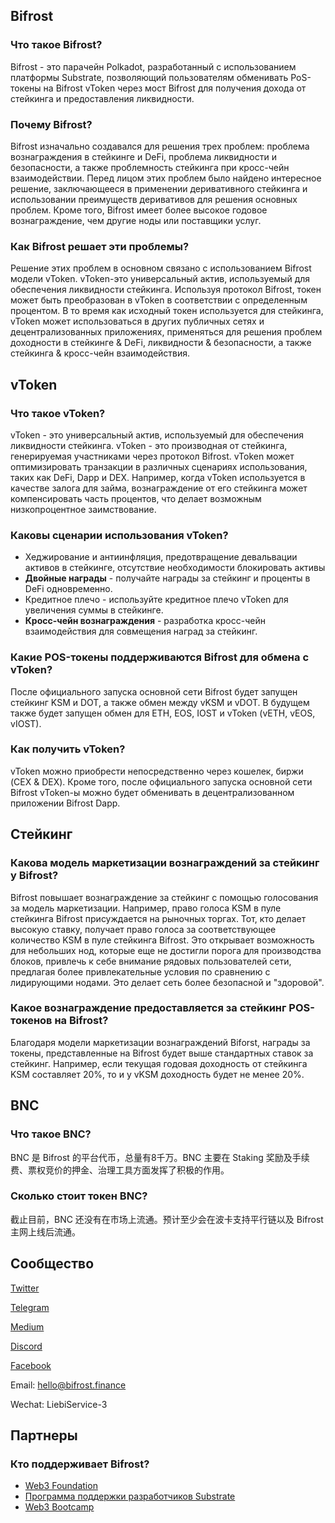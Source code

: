 ## Bifrost

### Что такое Bifrost?

Bifrost - это парачейн Polkadot, разработанный с использованием платформы Substrate, позволяющий пользователям обменивать PoS-токены на Bifrost vToken через мост Bifrost для получения дохода от стейкинга и предоставления ликвидности.

### Почему Bifrost?

Bifrost изначально создавался для решения трех проблем: проблема вознаграждения в стейкинге и DeFi, проблема ликвидности и безопасности, а также проблемность стейкинга при кросс-чейн взаимодействии. Перед лицом этих проблем было найдено интересное решение, заключающееся в применении деривативного стейкинга и использовании преимуществ деривативов для решения основных проблем. Кроме того, Bifrost имеет более высокое годовое вознаграждение, чем другие ноды или поставщики услуг.

### Как Bifrost решает эти проблемы?

Решение этих проблем в основном связано с использованием Bifrost модели vToken. vToken-это универсальный актив, используемый для обеспечения ликвидности стейкинга. Используя протокол Bifrost, токен может быть преобразован в vToken в соответствии с определенным процентом. В то время как исходный токен используется для стейкинга, vToken может использоваться в других публичных сетях и децентрализованных приложениях, применяться для решения проблем доходности в стейкинге & DeFi, ликвидности & безопасности, а также стейкинга & кросс-чейн взаимодействия.

## vToken

### Что такое vToken?

vToken - это универсальный актив, используемый для обеспечения ликвидности стейкинга. vToken - это производная от стейкинга, генерируемая участниками через протокол Bifrost. vToken может оптимизировать транзакции в различных сценариях использования, таких как DeFi, Dapp и DEX. Например, когда vToken используется в качестве залога для займа, вознаграждение от его стейкинга может компенсировать часть процентов, что делает возможным низкопроцентное заимствование.

### Каковы сценарии использования vToken?

- Хеджирование и антиинфляция, предотвращение девальвации активов в стейкинге, отсутствие необходимости блокировать активы
- **Двойные награды** - получайте награды за стейкинг и проценты в DeFi одновременно.
- Кредитное плечо - используйте кредитное плечо vToken для увеличения суммы в стейкинге.
- **Кросс-чейн вознаграждения** - разработка кросс-чейн взаимодействия для совмещения наград за стейкинг.

### Какие POS-токены поддерживаются Bifrost для обмена с vToken?

После официального запуска основной сети Bifrost будет запущен стейкинг KSM и DOT, а также обмен между vKSM и vDOT. В будущем также будет запущен обмен для ETH, EOS, IOST и vToken (vETH, vEOS, vIOST).

### Как получить vToken?

vToken можно приобрести непосредственно через кошелек, биржи (CEX & DEX). Кроме того, после официального запуска основной сети Bifrost vToken-ы можно будет обменивать в децентрализованном приложении Bifrost Dapp.

## Стейкинг

### Какова модель маркетизации вознаграждений за стейкинг у Bifrost?

Bifrost повышает вознаграждение за стейкинг с помощью голосования за модель маркетизации. Например, право голоса KSM в пуле стейкинга Bifrost присуждается на рыночных торгах. Тот, кто делает высокую ставку, получает право голоса за соответствующее количество KSM в пуле стейкинга Bifrost. Это открывает возможность для небольших нод, которые еще не достигли порога для производства блоков, привлечь к себе внимание рядовых пользователей сети, предлагая более привлекательные условия по сравнению с лидирующими нодами. Это делает сеть более безопасной и "здоровой".

### Какое вознаграждение предоставляется за стейкинг POS-токенов на Bifrost?

Благодаря модели маркетизации вознаграждений Biforst, награды за токены, представленные на Bifrost будет выше стандартных ставок за стейкинг. Например, если текущая годовая доходность от стейкинга KSM составляет 20%, то и у vKSM доходность будет не менее 20%.

## BNC

### Что такое BNC?

BNC 是 Bifrost 的平台代币，总量有8千万。BNC 主要在 Staking 奖励及手续费、票权竞价的押金、治理工具方面发挥了积极的作用。

### Сколько стоит токен BNC?

截止目前，BNC 还没有在市场上流通。预计至少会在波卡支持平行链以及 Bifrost 主网上线后流通。

## Сообщество


[Twitter](https://twitter.com/bifrost_network)

[Telegram](https://t.me/bifrost_networkP)

[Medium](https://medium.com/@bifrost_network)

[Discord](https://discord.com/channels/704931715222732870/704931715961061379)

[Facebook](https://www.facebook.com/groups/792195241270123)

Email: <hello@bifrost.finance>

Wechat: LiebiService-3

## Партнеры

### Кто поддерживает Bifrost?

- [Web3 Foundation](https://web3.foundation/)
- [Программа поддержки разработчиков Substrate](https://www.substrate.io/builders-program/)
- [Web3 Bootcamp](https://bootcamp.web3.foundation/)
